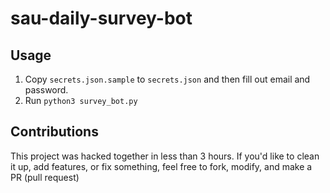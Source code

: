 # sau-daily-survey-bot

## Usage
 1. Copy `secrets.json.sample` to `secrets.json` and then fill out email and password.
 1. Run `python3 survey_bot.py`
 
## Contributions
This project was hacked together in less than 3 hours. If you'd like to clean it up, add features, or fix something, feel free to fork, modify, and make a PR (pull request)
